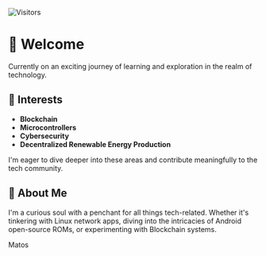 ![Visitors](https://api.visitorbadge.io/api/visitors?path=https%3A%2F%2Fgithub.com%2FMatos182&countColor=%2337d67a)

# 👋 Welcome



Currently on an exciting journey of learning and exploration in the realm of technology. 

## 🌱 Interests

-   **Blockchain**
-   **Microcontrollers**
-   **Cybersecurity**
-   **Decentralized Renewable Energy Production**

I'm eager to dive deeper into these areas and contribute meaningfully to the tech community.

## 🤝 About Me

I'm a curious soul with a penchant for all things tech-related. Whether it's tinkering with Linux network apps, diving into the intricacies of Android open-source ROMs, or experimenting with Blockchain systems.



Matos
<!---
- 👋 Hi, I’m @Matos182
- 👀 I’m interested in MicroPython, Linux network apps, Android open source ROMs, Blockchain systems.
- 🌱 I’m currently learning everything I can...
- 💞️ I’m looking to collaborate on something, but I can't help in nothing... yet...
- 📫 You can reach me in fmlmatos@gmail.com
--->

<!---
Matos182/Matos182 is a ✨ special ✨ repository because its `README.md` (this file) appears on your GitHub profile.
You can click the Preview link to take a look at your changes.
--->
